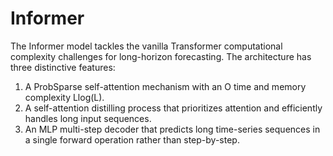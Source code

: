 # Informer

The Informer model tackles the vanilla Transformer computational complexity challenges for long-horizon forecasting. 
The architecture has three distinctive features:
1) A ProbSparse self-attention mechanism with an O time and memory complexity Llog(L).
2) A self-attention distilling process that prioritizes attention and efficiently handles long input sequences.
3) An MLP multi-step decoder that predicts long time-series sequences in a single forward operation rather than step-by-step.

